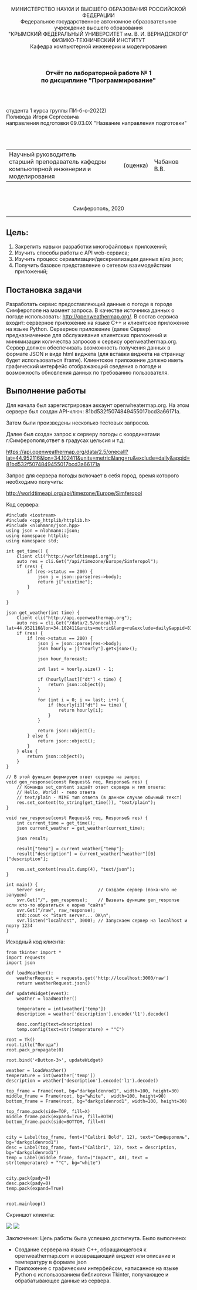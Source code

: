 <p align="center">МИНИСТЕРСТВО НАУКИ  И ВЫСШЕГО ОБРАЗОВАНИЯ РОССИЙСКОЙ ФЕДЕРАЦИИ<br>
Федеральное государственное автономное образовательное учреждение высшего образования<br>
"КРЫМСКИЙ ФЕДЕРАЛЬНЫЙ УНИВЕРСИТЕТ им. В. И. ВЕРНАДСКОГО"<br>
ФИЗИКО-ТЕХНИЧЕСКИЙ ИНСТИТУТ<br>
Кафедра компьютерной инженерии и моделирования</p>
<br>
<h3 align="center">Отчёт по лабораторной работе № 1<br> по дисциплине "Программирование"</h3>
<br><br>
<p>студента 1 курса группы ПИ-б-о-202(2)<br>
Поливода Игоря Сергеевича<br>
направления подготовки 09.03.0X "Название направления подготовки"</p>
<br><br>
<table>
<tr><td>Научный руководитель<br> старший преподаватель кафедры<br> компьютерной инженерии и моделирования</td>
<td>(оценка)</td>
<td>Чабанов В.В.</td>
</tr>
</table>
<br><br>
<p align="center">Симферополь, 2020</p>
<hr>						

## Цель:
1. Закрепить навыки разработки многофайловыx приложений;
2. Изучить способы работы с API web-сервиса;
3. Изучить процесс сериализации/десериализации данных в/из json;
4. Получить базовое представление о сетевом взаимодействии приложений;
## Постановка задачи
Разработать сервис предоставляющий данные о погоде в городе Симферополе на момент запроса. В качестве источника данных о погоде использовать: http://openweathermap.org/. В состав сервиса входит: серверное приложение на языке С++ и клиентское приложение на языке Python. Серверное приложение (далее Сервер) предназначенное для обслуживания клиентских приложений и минимизации количества запросов к сервису openweathermap.org. Сервер должен обеспечивать возможность получения данных в формате JSON и виде html виджета (для вставки виджета на страницу будет использоваться iframe). Клиентское приложение должно иметь графический интерфейс отображающий сведения о погоде и возможность обновления данных по требованию пользователя.

## Выполнение работы
Для начала был зарегистрирован аккаунт openwheatermap.org. На этом сервере был создан API-ключ: 81bd532f5074849455017bcd3a66171a.

Затем были произведены несколько тестовых запросов.

Далее был создан запрос к серверу погоды с координатами г.Симферополя,ответ в градусах цельсия и т.д:

https://api.openweathermap.org/data/2.5/onecall?lat=44.952116&lon=34.102411&units=metric&lang=ru&exclude=daily&appid=81bd532f5074849455017bcd3a66171a

Запрос для сервера погоды включает в себя город, время которого необходимо получить:

http://worldtimeapi.org/api/timezone/Europe/Simferopol

Код сервера:

	#include <iostream>
	#include <cpp_httplib/httplib.h>
	#include <nlohmann/json.hpp>
	using json = nlohmann::json;
	using namespace httplib;
	using namespace std;

	int get_time() {
		Client cli("http://worldtimeapi.org");
		auto res = cli.Get("/api/timezone/Europe/Simferopol");
		if (res) {
			if (res->status == 200) {
				json j = json::parse(res->body);
				return j["unixtime"];
			}
		}

	}

	json get_weather(int time) {
		Client cli("http://api.openweathermap.org");
		auto res = cli.Get("/data/2.5/onecall?lat=44.952116&lon=34.102411&units=metric&lang=ru&exclude=daily&appid=81bd532f5074849455017bcd3a66171a");
		if (res) {
			if (res->status == 200) {
				json j = json::parse(res->body);
				json hourly = j["hourly"].get<json>();

				json hour_forecast;

				int last = hourly.size() - 1;

				if (hourly[last]["dt"] < time) {
					return json::object();
				}

				for (int i = 0; i <= last; i++) {
					if (hourly[i]["dt"] >= time) {
						return hourly[i];
					}
				}

				return json::object();
			} else {
				return json::object();
			}
		} else {
			return json::object();
		}
	}

	// В этой функции формируем ответ сервера на запрос
	void gen_response(const Request& req, Response& res) {
		// Команда set_content задаёт ответ сервера и тип ответа:
		// Hello, World! - тело ответа
		// text/plain - MIME тип ответа (в данном случае обычный текст)
		res.set_content(to_string(get_time()), "text/plain");
	}

	void raw_response(const Request& req, Response& res) {
		int current_time = get_time();
		json current_weather = get_weather(current_time);

		json result;

		result["temp"] = current_weather["temp"];
		result["description"] = current_weather["weather"][0]["description"];

		res.set_content(result.dump(4), "text/json");
	}

	int main() {
		Server svr;                    // Создаём сервер (пока-что не запущен)
		svr.Get("/", gen_response);    // Вызвать функцию gen_response если кто-то обратиться к корню "сайта"
		svr.Get("/raw", raw_response);
		std::cout << "Start server... OK\n";
		svr.listen("localhost", 3000); // Запускаем сервер на localhost и порту 1234
	}
Исходный код клиента:

	from tkinter import *
	import requests
	import json

	def loadWeather():
		weatherRequest = requests.get('http://localhost:3000/raw')
		return weatherRequest.json()

	def updateWidget(event):
		weather = loadWeather()

		temperature = int(weather['temp'])
		description = weather['description'].encode('l1').decode()

		desc.config(text=description)
		temp.config(text=str(temperature) + "°C")

	root = Tk()
	root.title("Погода")
	root.pack_propagate(0)

	root.bind('<Button-3>', updateWidget)

	weather = loadWeather()
	temperature = int(weather['temp'])
	description = weather['description'].encode('l1').decode()

	top_frame = Frame(root, bg="darkgoldenrod1", width=100, height=30)
	middle_frame = Frame(root, bg="white",  width=100, height=90)
	bottom_frame = Frame(root, bg="darkgoldenrod1", width=100, height=30)

	top_frame.pack(side=TOP, fill=X)
	middle_frame.pack(expand=True, fill=BOTH)
	bottom_frame.pack(side=BOTTOM, fill=X)


	city = Label(top_frame, font=("Calibri Bold", 12), text="Симферополь", bg="darkgoldenrod1")
	desc = Label(top_frame, font=("Calibri", 12), text = description, bg="darkgoldenrod1")
	temp = Label(middle_frame, font=("Impact", 48), text = str(temperature) + "°C", bg="white")


	city.pack(pady=0)
	desc.pack(pady=0)
	temp.pack(expand=True)


	root.mainloop()

Скриншот клиента:

![](.C:/Users/innap/source/Lab.png) ![](./image/pic1.png)

Заключение:
Цель работы была успешно достигнута. Было выполнено:

- Создание сервера на языке С++, обращающегося к openweathermap.com и возвращающий виджет или описание и температуру в формате json
- Приложение с графическим интерфейсом, написанное на языке Python с использованием библиотеки Tkinter, получающее и обрабатывающее данные из сервера.